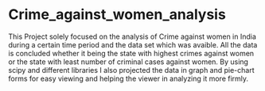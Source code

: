 # Crime_against_women_analysis
This Project solely focused on the analysis of Crime against women in India during a certain time period and the data set which was avaible.
All the data is concluded whether it being the state with highest crimes against women or the state with least number of criminal cases against women.
By using scipy and different libraries I also projected the data in graph and pie-chart forms for easy viewing and helping the viewer in analyzing it more firmly.
